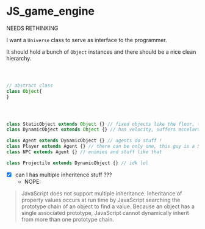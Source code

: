 # JS_game_engine

NEEDS RETHINKING


I want a `Universe` class to serve as interface to the programmer.

It should hold a bunch of `Object` instances and there should be a nice clean hierarchy.

```Javascript



// abstract class 
class Object{
}




class StaticObject extends Object {} // fixed objects like the floor, they move in the oppposite direction of the player
class DynamicObject extends Object {} // has velocity, suffers accelaration stuff like that

class Agent extends DynamicObject {} // agents do stuff ! 
class Player extends Agent {} // there can be only one, this guy is a Singleton
class NPC extends Agent {} // enimies and stuff like that

class Projectile extends DynamicObject {} // idk lol


```

-[x] can I has multiple inheritence stuff ???
   - NOPE:
> JavaScript does not support multiple inheritance. Inheritance of property values occurs at run time by JavaScript searching the prototype chain of an object to find a value. Because an object has a single associated prototype, JavaScript cannot dynamically inherit from more than one prototype chain.
